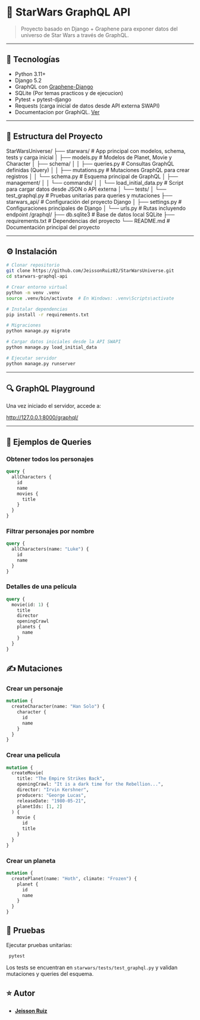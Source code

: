 # 🌌 StarWars GraphQL API

> Proyecto basado en Django + Graphene para exponer datos del universo de Star Wars a través de GraphQL.

---

## 🚀 Tecnologías

- Python 3.11+
- Django 5.2
- GraphQL con [Graphene-Django](https://docs.graphene-python.org/projects/django/en/latest/)
- SQLite (Por temas practicos y de ejecucion)
- Pytest + pytest-django
- Requests (carga inicial de datos desde API externa SWAPI)
- Documentacion por GraphiQL. [Ver](http://127.0.0.1:8000/graphql/)

---

## 📁 Estructura del Proyecto
StarWarsUniverse/
├── starwars/ # App principal con modelos, schema, tests y carga inicial
│ ├── models.py # Modelos de Planet, Movie y Character
│ ├── schema/
│ │ ├── queries.py # Consultas GraphQL definidas (Query)
│ │ ├── mutations.py # Mutaciones GraphQL para crear registros
│ │ └── schema.py # Esquema principal de GraphQL
│ ├── management/
│ │ └── commands/
│ │ └── load_initial_data.py # Script para cargar datos desde JSON o API externa
│ └── tests/
│ └── test_graphql.py # Pruebas unitarias para queries y mutaciones
├── starwars_api/ # Configuración del proyecto Django
│ ├── settings.py # Configuraciones principales de Django
│ └── urls.py # Rutas incluyendo endpoint /graphql/
├── db.sqlite3 # Base de datos local SQLite
├── requirements.txt # Dependencias del proyecto
└── README.md # Documentación principal del proyecto

---

## ⚙️ Instalación

```bash
# Clonar repositorio
git clone https://github.com/JeissonRuiz02/StarWarsUniverse.git
cd starwars-graphql-api

# Crear entorno virtual
python -m venv .venv
source .venv/bin/activate  # En Windows: .venv\Scripts\activate

# Instalar dependencias
pip install -r requirements.txt

# Migraciones
python manage.py migrate

# Cargar datos iniciales desde la API SWAPI
python manage.py load_initial_data

# Ejecutar servidor
python manage.py runserver
```
---
## 🔍 GraphQL Playground
Una vez iniciado el servidor, accede a:

http://127.0.0.1:8000/graphql/

---

## 🧪 Ejemplos de Queries

### Obtener todos los personajes

```graphql
query {
  allCharacters {
    id
    name
    movies {
      title
    }
  }
}
```

### Filtrar personajes por nombre

```graphql
query {
  allCharacters(name: "Luke") {
    id
    name
  }
}
```

### Detalles de una película

```graphql
query {
  movie(id: 1) {
    title
    director
    openingCrawl
    planets {
      name
    }
  }
}
```

## ✍️ Mutaciones

### Crear un personaje

```graphql
mutation {
  createCharacter(name: "Han Solo") {
    character {
      id
      name
    }
  }
}
```

### Crear una pelicula

```graphql
mutation {
  createMovie(
    title: "The Empire Strikes Back",
    openingCrawl: "It is a dark time for the Rebellion...",
    director: "Irvin Kershner",
    producers: "George Lucas",
    releaseDate: "1980-05-21",
    planetIds: [1, 2]
  ) {
    movie {
      id
      title
    }
  }
}

```

### Crear un planeta

```graphql
mutation {
  createPlanet(name: "Hoth", climate: "Frozen") {
    planet {
      id
      name
    }
  }
}

```


## 🧪 Pruebas
Ejecutar pruebas unitarias:

```bash
 pytest
```
Los tests se encuentran en `starwars/tests/test_graphql.py` y validan mutaciones y queries del esquema.


## ⭐ Autor
- [**Jeisson Ruiz**](https://github.com/JeissonRuiz02)